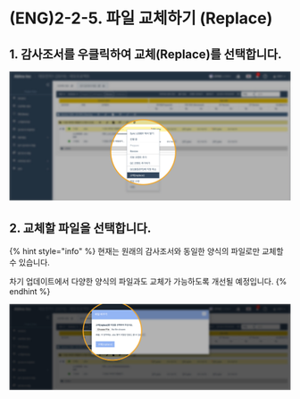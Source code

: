 # \(ENG\)2-2-5. 파일 교체하기 \(Replace\)

## 1. 감사조서를 우클릭하여 교체\(Replace\)를 선택합니다.

![](../../../../.gitbook/assets/file_replace_1.jpg)

## 2. 교체할 파일을 선택합니다.

{% hint style="info" %}
현재는 원래의 감사조서와 동일한 양식의 파일로만 교체할 수 있습니다.

차기 업데이트에서 다양한 양식의 파일과도 교체가 가능하도록 개선될 예정입니다.
{% endhint %}

![](../../../../.gitbook/assets/file_replace_2.jpg)

